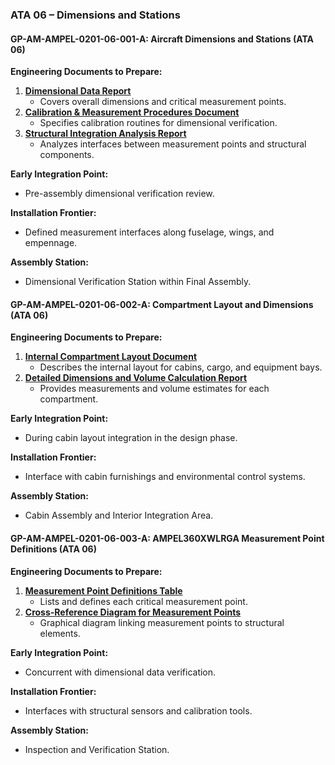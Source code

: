 ### ATA 06 – Dimensions and Stations

#### GP-AM-AMPEL-0201-06-001-A: Aircraft Dimensions and Stations (ATA 06)
**Engineering Documents to Prepare:**
1. **[Dimensional Data Report](https://github.com/Robbbo-T/Robbbo-T/new/main/docs/GP-AM/EDR/06/GP-AM-EDR-06-001.md)**
   - Covers overall dimensions and critical measurement points.
2. **[Calibration & Measurement Procedures Document](https://github.com/Robbbo-T/Robbbo-T/new/main/docs/GP-AM/EDR/06/GP-AM-EDR-06-002.md)**
   - Specifies calibration routines for dimensional verification.
3. **[Structural Integration Analysis Report](https://github.com/Robbbo-T/Robbbo-T/new/main/docs/GP-AM/EDR/06/GP-AM-EDR-06-003.md)**
   - Analyzes interfaces between measurement points and structural components.

**Early Integration Point:**
- Pre-assembly dimensional verification review.

**Installation Frontier:**
- Defined measurement interfaces along fuselage, wings, and empennage.

**Assembly Station:**
- Dimensional Verification Station within Final Assembly.

#### GP-AM-AMPEL-0201-06-002-A: Compartment Layout and Dimensions (ATA 06)
**Engineering Documents to Prepare:**
1. **[Internal Compartment Layout Document](https://github.com/Robbbo-T/Robbbo-T/new/main/docs/GP-AM/EDR/06/GP-AM-EDR-06-004.md)**
   - Describes the internal layout for cabins, cargo, and equipment bays.
2. **[Detailed Dimensions and Volume Calculation Report](https://github.com/Robbbo-T/Robbbo-T/new/main/docs/GP-AM/EDR/06/GP-AM-EDR-06-005.md)**
   - Provides measurements and volume estimates for each compartment.

**Early Integration Point:**
- During cabin layout integration in the design phase.

**Installation Frontier:**
- Interface with cabin furnishings and environmental control systems.

**Assembly Station:**
- Cabin Assembly and Interior Integration Area.

#### GP-AM-AMPEL-0201-06-003-A: AMPEL360XWLRGA Measurement Point Definitions (ATA 06)
**Engineering Documents to Prepare:**
1. **[Measurement Point Definitions Table](https://github.com/Robbbo-T/Robbbo-T/new/main/docs/GP-AM/EDR/06/GP-AM-EDR-06-006.md)**
   - Lists and defines each critical measurement point.
2. **[Cross-Reference Diagram for Measurement Points](https://github.com/Robbbo-T/Robbbo-T/new/main/docs/GP-AM/EDR/06/GP-AM-DRW-06-007.md)**
   - Graphical diagram linking measurement points to structural elements.

**Early Integration Point:**
- Concurrent with dimensional data verification.

**Installation Frontier:**
- Interfaces with structural sensors and calibration tools.

**Assembly Station:**
- Inspection and Verification Station.

